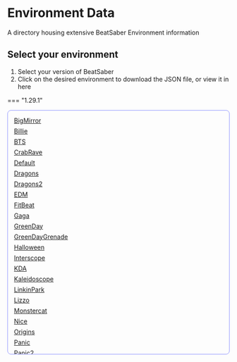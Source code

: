 <style>
.copy-list {
    max-height: 525px;
    overflow-y: auto;
    padding: 1em;
    border: 1px solid #ccc;
    border-color: rgb(141, 146, 255);
    border-radius: 8px;

    overscroll-behavior-y: contain;
}


.copy-link {
  display: block;
  margin-bottom: 0.5em;
  transition: transform 0.2s ease;
}

.copy-link:hover {
    transform: scale(1.005)
}


.action-link {
  display: none;
  margin-bottom: 0.5em;
  transition: transform 0.2s ease;
}

.action-link:hover {
    transform: scale(1.005)
}



#copy-status {
  padding: 0.5em 1em;
  border-radius: 6px;
  color:rgb(141, 146, 255);
  display: none;
}
</style>

# Environment Data
A directory housing extensive BeatSaber Environment information
## Select your environment

1. Select your version of BeatSaber
2. Click on the desired environment to download the JSON file, or view it in here


=== "1.29.1"
    <div class="copy-list">
      <a class="copy-link" href="#" onclick="setEnvDataParameters('1.29.1', 'BigMirror'); return false;">BigMirror</a>
      <a class="copy-link" href="#" onclick="setEnvDataParameters('1.29.1', 'Billie'); return false;">Billie</a>
      <a class="copy-link" href="#" onclick="setEnvDataParameters('1.29.1', 'BTS'); return false;">BTS</a>
      <a class="copy-link" href="#" onclick="setEnvDataParameters('1.29.1', 'CrabRave'); return false;">CrabRave</a>
      <a class="copy-link" href="#" onclick="setEnvDataParameters('1.29.1', 'Default'); return false;">Default</a>
      <a class="copy-link" href="#" onclick="setEnvDataParameters('1.29.1', 'Dragons'); return false;">Dragons</a>
      <a class="copy-link" href="#" onclick="setEnvDataParameters('1.29.1', 'Dragons2'); return false;">Dragons2</a>
      <a class="copy-link" href="#" onclick="setEnvDataParameters('1.29.1', 'EDM'); return false;">EDM</a>
      <a class="copy-link" href="#" onclick="setEnvDataParameters('1.29.1', 'FitBeat'); return false;">FitBeat</a>
      <a class="copy-link" href="#" onclick="setEnvDataParameters('1.29.1', 'Gaga'); return false;">Gaga</a>
      <a class="copy-link" href="#" onclick="setEnvDataParameters('1.29.1', 'GreenDay'); return false;">GreenDay</a>
      <a class="copy-link" href="#" onclick="setEnvDataParameters('1.29.1', 'GreenDayGrenade'); return false;">GreenDayGrenade</a>
      <a class="copy-link" href="#" onclick="setEnvDataParameters('1.29.1', 'Halloween'); return false;">Halloween</a>
      <a class="copy-link" href="#" onclick="setEnvDataParameters('1.29.1', 'Interscope'); return false;">Interscope</a>
      <a class="copy-link" href="#" onclick="setEnvDataParameters('1.29.1', 'KDA'); return false;">KDA</a>
      <a class="copy-link" href="#" onclick="setEnvDataParameters('1.29.1', 'Kaleidoscope'); return false;">Kaleidoscope</a>
      <a class="copy-link" href="#" onclick="setEnvDataParameters('1.29.1', 'LinkinPark'); return false;">LinkinPark</a>
      <a class="copy-link" href="#" onclick="setEnvDataParameters('1.29.1', 'Lizzo'); return false;">Lizzo</a>
      <a class="copy-link" href="#" onclick="setEnvDataParameters('1.29.1', 'Monstercat'); return false;">Monstercat</a>
      <a class="copy-link" href="#" onclick="setEnvDataParameters('1.29.1', 'Nice'); return false;">Nice</a>
      <a class="copy-link" href="#" onclick="setEnvDataParameters('1.29.1', 'Origins'); return false;">Origins</a>
      <a class="copy-link" href="#" onclick="setEnvDataParameters('1.29.1', 'Panic'); return false;">Panic</a>
      <a class="copy-link" href="#" onclick="setEnvDataParameters('1.29.1', 'Panic2'); return false;">Panic2</a>
      <a class="copy-link" href="#" onclick="setEnvDataParameters('1.29.1', 'Pyro'); return false;">Pyro</a>
      <a class="copy-link" href="#" onclick="setEnvDataParameters('1.29.1', 'RockMixtape'); return false;">RockMixtape</a>
      <a class="copy-link" href="#" onclick="setEnvDataParameters('1.29.1', 'Rocket'); return false;">Rocket</a>
      <a class="copy-link" href="#" onclick="setEnvDataParameters('1.29.1', 'Skrillex'); return false;">Skrillex</a>
      <a class="copy-link" href="#" onclick="setEnvDataParameters('1.29.1', 'TheSecond'); return false;">TheSecond</a>
      <a class="copy-link" href="#" onclick="setEnvDataParameters('1.29.1', 'TheWeeknd'); return false;">TheWeeknd</a>
      <a class="copy-link" href="#" onclick="setEnvDataParameters('1.29.1', 'Timbaland'); return false;">Timbaland</a>
      <a class="copy-link" href="#" onclick="setEnvDataParameters('1.29.1', 'Triangle'); return false;">Triangle</a>
      <a class="copy-link" href="#" onclick="setEnvDataParameters('1.29.1', 'Weave'); return false;">Weave</a>

    </div>

=== "1.34.2"
    <div class="copy-list">
      <a class="copy-link" href="#" onclick="setEnvDataParameters('1.34.2', 'BigMirror'); return false;">BigMirror</a>
      <a class="copy-link" href="#" onclick="setEnvDataParameters('1.34.2', 'Billie'); return false;">Billie</a>
      <a class="copy-link" href="#" onclick="setEnvDataParameters('1.34.2', 'BTS'); return false;">BTS</a>
      <a class="copy-link" href="#" onclick="setEnvDataParameters('1.34.2', 'CrabRave'); return false;">CrabRave</a>
      <a class="copy-link" href="#" onclick="setEnvDataParameters('1.34.2', 'Default'); return false;">Default</a>
      <a class="copy-link" href="#" onclick="setEnvDataParameters('1.34.2', 'Dragons'); return false;">Dragons</a>
      <a class="copy-link" href="#" onclick="setEnvDataParameters('1.34.2', 'Dragons2'); return false;">Dragons2</a>
      <a class="copy-link" href="#" onclick="setEnvDataParameters('1.34.2', 'EDM'); return false;">EDM</a>
      <a class="copy-link" href="#" onclick="setEnvDataParameters('1.34.2', 'FitBeat'); return false;">FitBeat</a>
      <a class="copy-link" href="#" onclick="setEnvDataParameters('1.34.2', 'Gaga'); return false;">Gaga</a>
      <a class="copy-link" href="#" onclick="setEnvDataParameters('1.34.2', 'GreenDay'); return false;">GreenDay</a>
      <a class="copy-link" href="#" onclick="setEnvDataParameters('1.34.2', 'GreenDayGrenade'); return false;">GreenDayGrenade</a>
      <a class="copy-link" href="#" onclick="setEnvDataParameters('1.34.2', 'Halloween'); return false;">Halloween</a>
      <a class="copy-link" href="#" onclick="setEnvDataParameters('1.34.2', 'Interscope'); return false;">Interscope</a>
      <a class="copy-link" href="#" onclick="setEnvDataParameters('1.34.2', 'KDA'); return false;">KDA</a>
      <a class="copy-link" href="#" onclick="setEnvDataParameters('1.34.2', 'Kaleidoscope'); return false;">Kaleidoscope</a>
      <a class="copy-link" href="#" onclick="setEnvDataParameters('1.34.2', 'Lattice'); return false;">Lattice</a>
      <a class="copy-link" href="#" onclick="setEnvDataParameters('1.34.2', 'LinkinPark'); return false;">LinkinPark</a>
      <a class="copy-link" href="#" onclick="setEnvDataParameters('1.34.2', 'LinkinPark2'); return false;">LinkinPark2</a>
      <a class="copy-link" href="#" onclick="setEnvDataParameters('1.34.2', 'Lizzo'); return false;">Lizzo</a>
      <a class="copy-link" href="#" onclick="setEnvDataParameters('1.34.2', 'Monstercat'); return false;">Monstercat</a>
      <a class="copy-link" href="#" onclick="setEnvDataParameters('1.34.2', 'Nice'); return false;">Nice</a>
      <a class="copy-link" href="#" onclick="setEnvDataParameters('1.34.2', 'Origins'); return false;">Origins</a>
      <a class="copy-link" href="#" onclick="setEnvDataParameters('1.34.2', 'Panic'); return false;">Panic</a>
      <a class="copy-link" href="#" onclick="setEnvDataParameters('1.34.2', 'Panic2'); return false;">Panic2</a>
      <a class="copy-link" href="#" onclick="setEnvDataParameters('1.34.2', 'Pyro'); return false;">Pyro</a>
      <a class="copy-link" href="#" onclick="setEnvDataParameters('1.34.2', 'Queen'); return false;">Queen</a>
      <a class="copy-link" href="#" onclick="setEnvDataParameters('1.34.2', 'RockMixtape'); return false;">RockMixtape</a>
      <a class="copy-link" href="#" onclick="setEnvDataParameters('1.34.2', 'Rocket'); return false;">Rocket</a>
      <a class="copy-link" href="#" onclick="setEnvDataParameters('1.34.2', 'Skrillex'); return false;">Skrillex</a>
      <a class="copy-link" href="#" onclick="setEnvDataParameters('1.34.2', 'TheRollingStones'); return false;">TheRollingStones</a>
      <a class="copy-link" href="#" onclick="setEnvDataParameters('1.34.2', 'TheSecond'); return false;">TheSecond</a>
      <a class="copy-link" href="#" onclick="setEnvDataParameters('1.34.2', 'TheWeeknd'); return false;">TheWeeknd</a>
      <a class="copy-link" href="#" onclick="setEnvDataParameters('1.34.2', 'Timbaland'); return false;">Timbaland</a>
      <a class="copy-link" href="#" onclick="setEnvDataParameters('1.34.2', 'Triangle'); return false;">Triangle</a>
      <a class="copy-link" href="#" onclick="setEnvDataParameters('1.34.2', 'Weave'); return false;">Weave</a>

    </div>

=== "1.37.1"

    <div class="copy-list">
      <a class="copy-link" href="#" onclick="setEnvDataParameters('1.37.1', 'BigMirror'); return false;">BigMirror</a>
      <a class="copy-link" href="#" onclick="setEnvDataParameters('1.37.1', 'Billie'); return false;">Billie</a>
      <a class="copy-link" href="#" onclick="setEnvDataParameters('1.37.1', 'BTS'); return false;">BTS</a>
      <a class="copy-link" href="#" onclick="setEnvDataParameters('1.37.1', 'Collider'); return false;">Collider</a>
      <a class="copy-link" href="#" onclick="setEnvDataParameters('1.37.1', 'CrabRave'); return false;">CrabRave</a>
      <a class="copy-link" href="#" onclick="setEnvDataParameters('1.37.1', 'DaftPunk'); return false;">DaftPunk</a>
      <a class="copy-link" href="#" onclick="setEnvDataParameters('1.37.1', 'Default'); return false;">Default</a>
      <a class="copy-link" href="#" onclick="setEnvDataParameters('1.37.1', 'Dragons'); return false;">Dragons</a>
      <a class="copy-link" href="#" onclick="setEnvDataParameters('1.37.1', 'Dragons2'); return false;">Dragons2</a>
      <a class="copy-link" href="#" onclick="setEnvDataParameters('1.37.1', 'EDM'); return false;">EDM</a>
      <a class="copy-link" href="#" onclick="setEnvDataParameters('1.37.1', 'FitBeat'); return false;">FitBeat</a>
      <a class="copy-link" href="#" onclick="setEnvDataParameters('1.37.1', 'Gaga'); return false;">Gaga</a>
      <a class="copy-link" href="#" onclick="setEnvDataParameters('1.37.1', 'GreenDay'); return false;">GreenDay</a>
      <a class="copy-link" href="#" onclick="setEnvDataParameters('1.37.1', 'GreenDayGrenade'); return false;">GreenDayGrenade</a>
      <a class="copy-link" href="#" onclick="setEnvDataParameters('1.37.1', 'Halloween'); return false;">Halloween</a>
      <a class="copy-link" href="#" onclick="setEnvDataParameters('1.37.1', 'HipHop'); return false;">HipHopMixtape</a>
      <a class="copy-link" href="#" onclick="setEnvDataParameters('1.37.1', 'Interscope'); return false;">Interscope</a>
      <a class="copy-link" href="#" onclick="setEnvDataParameters('1.37.1', 'Kaleidoscope'); return false;">Kaleidoscope</a>
      <a class="copy-link" href="#" onclick="setEnvDataParameters('1.37.1', 'KDA'); return false;">KDA</a>
      <a class="copy-link" href="#" onclick="setEnvDataParameters('1.37.1', 'Lattice'); return false;">Lattice</a>
      <a class="copy-link" href="#" onclick="setEnvDataParameters('1.37.1', 'LinkinPark'); return false;">LinkinPark</a>
      <a class="copy-link" href="#" onclick="setEnvDataParameters('1.37.1', 'LinkinPark2'); return false;">LinkinPark2</a>
      <a class="copy-link" href="#" onclick="setEnvDataParameters('1.37.1', 'Lizzo'); return false;">Lizzo</a>
      <a class="copy-link" href="#" onclick="setEnvDataParameters('1.37.1', 'Monstercat'); return false;">Monstercat</a>
      <a class="copy-link" href="#" onclick="setEnvDataParameters('1.37.1', 'Nice'); return false;">Nice</a>
      <a class="copy-link" href="#" onclick="setEnvDataParameters('1.37.1', 'Origins'); return false;">Origins</a>
      <a class="copy-link" href="#" onclick="setEnvDataParameters('1.37.1', 'Panic'); return false;">Panic</a>
      <a class="copy-link" href="#" onclick="setEnvDataParameters('1.37.1', 'Panic2'); return false;">Panic2</a>
      <a class="copy-link" href="#" onclick="setEnvDataParameters('1.37.1', 'Pyro'); return false;">Pyro</a>
      <a class="copy-link" href="#" onclick="setEnvDataParameters('1.37.1', 'Queen'); return false;">Queen</a>
      <a class="copy-link" href="#" onclick="setEnvDataParameters('1.37.1', 'Rocket'); return false;">Rocket</a>
      <a class="copy-link" href="#" onclick="setEnvDataParameters('1.37.1', 'RockMixtape'); return false;">RockMixtape</a>
      <a class="copy-link" href="#" onclick="setEnvDataParameters('1.37.1', 'Skrillex'); return false;">Skrillex</a>
      <a class="copy-link" href="#" onclick="setEnvDataParameters('1.37.1', 'TheRollingStones'); return false;">TheRollingStones</a>
      <a class="copy-link" href="#" onclick="setEnvDataParameters('1.37.1', 'TheSecond'); return false;">TheSecond</a>
      <a class="copy-link" href="#" onclick="setEnvDataParameters('1.37.1', 'TheWeeknd'); return false;">TheWeeknd</a>
      <a class="copy-link" href="#" onclick="setEnvDataParameters('1.37.1', 'Timbaland'); return false;">Timbaland</a>
      <a class="copy-link" href="#" onclick="setEnvDataParameters('1.37.1', 'Triangle'); return false;">Triangle</a>
      <a class="copy-link" href="#" onclick="setEnvDataParameters('1.37.1', 'Weave'); return false;">Weave</a>

    </div>

=== "1.39.1"
    
    <div class="copy-list">
      <a class="copy-link" href="#" onclick="setEnvDataParameters('1.39.1', 'BigMirror'); return false;">BigMirror</a>
      <a class="copy-link" href="#" onclick="setEnvDataParameters('1.39.1', 'Billie'); return false;">Billie</a>
      <a class="copy-link" href="#" onclick="setEnvDataParameters('1.39.1', 'Britney'); return false;">Britney</a>
      <a class="copy-link" href="#" onclick="setEnvDataParameters('1.39.1', 'BTS'); return false;">BTS</a>
      <a class="copy-link" href="#" onclick="setEnvDataParameters('1.39.1', 'Collider'); return false;">Collider</a>
      <a class="copy-link" href="#" onclick="setEnvDataParameters('1.39.1', 'CrabRave'); return false;">CrabRave</a>
      <a class="copy-link" href="#" onclick="setEnvDataParameters('1.39.1', 'DaftPunk'); return false;">DaftPunk</a>
      <a class="copy-link" href="#" onclick="setEnvDataParameters('1.39.1', 'Default'); return false;">Default</a>
      <a class="copy-link" href="#" onclick="setEnvDataParameters('1.39.1', 'Dragons'); return false;">Dragons</a>
      <a class="copy-link" href="#" onclick="setEnvDataParameters('1.39.1', 'Dragons2'); return false;">Dragons2</a>
      <a class="copy-link" href="#" onclick="setEnvDataParameters('1.39.1', 'EDM'); return false;">EDM</a>
      <a class="copy-link" href="#" onclick="setEnvDataParameters('1.39.1', 'FitBeat'); return false;">FitBeat</a>
      <a class="copy-link" href="#" onclick="setEnvDataParameters('1.39.1', 'Gaga'); return false;">Gaga</a>
      <a class="copy-link" href="#" onclick="setEnvDataParameters('1.39.1', 'GreenDay'); return false;">GreenDay</a>
      <a class="copy-link" href="#" onclick="setEnvDataParameters('1.39.1', 'GreenDayGrenade'); return false;">GreenDayGrenade</a>
      <a class="copy-link" href="#" onclick="setEnvDataParameters('1.39.1', 'Halloween'); return false;">Halloween</a>
      <a class="copy-link" href="#" onclick="setEnvDataParameters('1.39.1', 'HipHop'); return false;">HipHopMixtape</a>
      <a class="copy-link" href="#" onclick="setEnvDataParameters('1.39.1', 'Interscope'); return false;">Interscope</a>
      <a class="copy-link" href="#" onclick="setEnvDataParameters('1.39.1', 'Kaleidoscope'); return false;">Kaleidoscope</a>
      <a class="copy-link" href="#" onclick="setEnvDataParameters('1.39.1', 'KDA'); return false;">KDA</a>
      <a class="copy-link" href="#" onclick="setEnvDataParameters('1.39.1', 'Lattice'); return false;">Lattice</a>
      <a class="copy-link" href="#" onclick="setEnvDataParameters('1.39.1', 'LinkinPark'); return false;">LinkinPark</a>
      <a class="copy-link" href="#" onclick="setEnvDataParameters('1.39.1', 'LinkinPark2'); return false;">LinkinPark2</a>
      <a class="copy-link" href="#" onclick="setEnvDataParameters('1.39.1', 'Lizzo'); return false;">Lizzo</a>
      <a class="copy-link" href="#" onclick="setEnvDataParameters('1.39.1', 'Monstercat'); return false;">Monstercat</a>
      <a class="copy-link" href="#" onclick="setEnvDataParameters('1.39.1', 'Monstercat2'); return false;">Monstercat2</a>
      <a class="copy-link" href="#" onclick="setEnvDataParameters('1.39.1', 'Nice'); return false;">Nice</a>
      <a class="copy-link" href="#" onclick="setEnvDataParameters('1.39.1', 'Origins'); return false;">Origins</a>
      <a class="copy-link" href="#" onclick="setEnvDataParameters('1.39.1', 'Panic'); return false;">Panic</a>
      <a class="copy-link" href="#" onclick="setEnvDataParameters('1.39.1', 'Panic2'); return false;">Panic2</a>
      <a class="copy-link" href="#" onclick="setEnvDataParameters('1.39.1', 'Pyro'); return false;">Pyro</a>
      <a class="copy-link" href="#" onclick="setEnvDataParameters('1.39.1', 'Queen'); return false;">Queen</a>
      <a class="copy-link" href="#" onclick="setEnvDataParameters('1.39.1', 'Rocket'); return false;">Rocket</a>
      <a class="copy-link" href="#" onclick="setEnvDataParameters('1.39.1', 'RockMixtape'); return false;">RockMixtape</a>
      <a class="copy-link" href="#" onclick="setEnvDataParameters('1.39.1', 'Skrillex'); return false;">Skrillex</a>
      <a class="copy-link" href="#" onclick="setEnvDataParameters('1.39.1', 'TheRollingStones'); return false;">TheRollingStones</a>
      <a class="copy-link" href="#" onclick="setEnvDataParameters('1.39.1', 'TheSecond'); return false;">TheSecond</a>
      <a class="copy-link" href="#" onclick="setEnvDataParameters('1.39.1', 'TheWeeknd'); return false;">TheWeeknd</a>
      <a class="copy-link" href="#" onclick="setEnvDataParameters('1.39.1', 'Timbaland'); return false;">Timbaland</a>
      <a class="copy-link" href="#" onclick="setEnvDataParameters('1.39.1', 'Triangle'); return false;">Triangle</a>
      <a class="copy-link" href="#" onclick="setEnvDataParameters('1.39.1', 'Weave'); return false;">Weave</a>

    </div>

=== "1.40.0"

    <div class="copy-list">
      <a class="copy-link" href="#" onclick="setEnvDataParameters('1.40.0', 'BigMirror'); return false;">BigMirror</a>
      <a class="copy-link" href="#" onclick="setEnvDataParameters('1.40.0', 'Billie'); return false;">Billie</a>
      <a class="copy-link" href="#" onclick="setEnvDataParameters('1.40.0', 'Britney'); return false;">Britney</a>
      <a class="copy-link" href="#" onclick="setEnvDataParameters('1.40.0', 'BTS'); return false;">BTS</a>
      <a class="copy-link" href="#" onclick="setEnvDataParameters('1.40.0', 'Collider'); return false;">Collider</a>
      <a class="copy-link" href="#" onclick="setEnvDataParameters('1.40.0', 'CrabRave'); return false;">CrabRave</a>
      <a class="copy-link" href="#" onclick="setEnvDataParameters('1.40.0', 'DaftPunk'); return false;">DaftPunk</a>
      <a class="copy-link" href="#" onclick="setEnvDataParameters('1.40.0', 'Default'); return false;">Default</a>
      <a class="copy-link" href="#" onclick="setEnvDataParameters('1.40.0', 'Dragons'); return false;">Dragons</a>
      <a class="copy-link" href="#" onclick="setEnvDataParameters('1.40.0', 'Dragons2'); return false;">Dragons2</a>
      <a class="copy-link" href="#" onclick="setEnvDataParameters('1.40.0', 'EDM'); return false;">EDM</a>
      <a class="copy-link" href="#" onclick="setEnvDataParameters('1.40.0', 'FitBeat'); return false;">FitBeat</a>
      <a class="copy-link" href="#" onclick="setEnvDataParameters('1.40.0', 'Gaga'); return false;">Gaga</a>
      <a class="copy-link" href="#" onclick="setEnvDataParameters('1.40.0', 'GreenDay'); return false;">GreenDay</a>
      <a class="copy-link" href="#" onclick="setEnvDataParameters('1.40.0', 'GreenDayGrenade'); return false;">GreenDayGrenade</a>
      <a class="copy-link" href="#" onclick="setEnvDataParameters('1.40.0', 'Halloween'); return false;">Halloween</a>
      <a class="copy-link" href="#" onclick="setEnvDataParameters('1.40.0', 'HipHop'); return false;">HipHopMixtape</a>
      <a class="copy-link" href="#" onclick="setEnvDataParameters('1.40.0', 'Interscope'); return false;">Interscope</a>
      <a class="copy-link" href="#" onclick="setEnvDataParameters('1.40.0', 'Kaleidoscope'); return false;">Kaleidoscope</a>
      <a class="copy-link" href="#" onclick="setEnvDataParameters('1.40.0', 'KDA'); return false;">KDA</a>
      <a class="copy-link" href="#" onclick="setEnvDataParameters('1.40.0', 'Lattice'); return false;">Lattice</a>
      <a class="copy-link" href="#" onclick="setEnvDataParameters('1.40.0', 'LinkinPark'); return false;">LinkinPark</a>
      <a class="copy-link" href="#" onclick="setEnvDataParameters('1.40.0', 'LinkinPark2'); return false;">LinkinPark2</a>
      <a class="copy-link" href="#" onclick="setEnvDataParameters('1.40.0', 'Lizzo'); return false;">Lizzo</a>
      <a class="copy-link" href="#" onclick="setEnvDataParameters('1.40.0', 'Metallica'); return false;">Metallica</a>
      <a class="copy-link" href="#" onclick="setEnvDataParameters('1.40.0', 'Monstercat'); return false;">Monstercat</a>
      <a class="copy-link" href="#" onclick="setEnvDataParameters('1.40.0', 'Monstercat2'); return false;">Monstercat2</a>
      <a class="copy-link" href="#" onclick="setEnvDataParameters('1.40.0', 'Nice'); return false;">Nice</a>
      <a class="copy-link" href="#" onclick="setEnvDataParameters('1.40.0', 'Origins'); return false;">Origins</a>
      <a class="copy-link" href="#" onclick="setEnvDataParameters('1.40.0', 'Panic'); return false;">Panic</a>
      <a class="copy-link" href="#" onclick="setEnvDataParameters('1.40.0', 'Panic2'); return false;">Panic2</a>
      <a class="copy-link" href="#" onclick="setEnvDataParameters('1.40.0', 'Pyro'); return false;">Pyro</a>
      <a class="copy-link" href="#" onclick="setEnvDataParameters('1.40.0', 'Queen'); return false;">Queen</a>
      <a class="copy-link" href="#" onclick="setEnvDataParameters('1.40.0', 'RockMixtape'); return false;">RockMixtape</a>
      <a class="copy-link" href="#" onclick="setEnvDataParameters('1.40.0', 'Rocket'); return false;">Rocket</a>
      <a class="copy-link" href="#" onclick="setEnvDataParameters('1.40.0', 'Skrillex'); return false;">Skrillex</a>
      <a class="copy-link" href="#" onclick="setEnvDataParameters('1.40.0', 'TheRollingStones'); return false;">RollingStones</a>
      <a class="copy-link" href="#" onclick="setEnvDataParameters('1.40.0', 'TheSecond'); return false;">TheSecond</a>
      <a class="copy-link" href="#" onclick="setEnvDataParameters('1.40.0', 'TheWeeknd'); return false;">TheWeeknd</a>
      <a class="copy-link" href="#" onclick="setEnvDataParameters('1.40.0', 'Timbaland'); return false;">Timbaland</a>
      <a class="copy-link" href="#" onclick="setEnvDataParameters('1.40.0', 'Triangle'); return false;">Triangle</a>
      <a class="copy-link" href="#" onclick="setEnvDataParameters('1.40.0', 'Weave'); return false;">Weave</a>
      
    </div>

<a class="action-link" id="dlEnvData" href="#" onclick="downloadFromGithub(); return false;">Download EnvData</a>

<a class="action-link" id="viewEnvData" href="#" onclick="OpenEnvUtilityWindow(); return false;">View EnvData</a>

<hr>

??? info "Supported Components"
    99% of components will have a `Transform` component, but some may have more to help out with specific cases.

    **The following components will be listed with selected properties:**
    
    * **Transform**
    * * position
    * * localPosition
    * * rotation
    * * localRotation
    * * localScale
    * **TrackLaneRingsManager**
    * * ringCount
    * * ringPositionZStep
    * **MeshFilter**
    * * boundCenter
    * * boundSize
    * **TubeBloomPrePassLight**
    * * colorAlphaMultiplier
    * * bloomFogIntensityMultiplier
    * * length
    * * width
    * **TubeBloomPrePassLightWithId**
    * * tubeLightId
    * **DirectionalLightWithId**
    * * lightId
    * **Animator**
    * * animatorParameters
    * * animatorLayerNames
    * **LightManager**
    * * directionalLightDirections
    * * directionalLightPositions
    * **DirectionalLight**
    * * lightIntensity
    * * lightRadius
    * * lightRotation
    * **BakedReflectionProbe**
    * * probeSize
    * * probePosition
    * **SpriteLightWithId**
    * * spriteLightId
    * * intensity
    * **RectangleFakeGlow**
    * * rectangleSize
    * **RectangleFakeGlowWithLightId**
    * * rectangleLightId
    * **EnvironmentBrandingManager**
    * * brandingObjects
    * **ParticleSystemWithLightId**
    * * particleLightId
    * * particleLightIntensity
    * **InstancedMaterialLightWithId**
    * * materialLightId
    * * materialLightIntensity
    * **MeshCollider**
    * * meshBoundsCenter
    * * meshBoundsSize
    * **CloudsMeshGenerator (1.37.1+ Only)**
    * * cloudsBoundSize
    * * cloudsBoundCenter
    * **CustomBoundingBox**
    * * customBoundCenter
    * * customBoundSize
    * **Animation**
    * * clipFrameRate
    * * clipLength
    * **SmoothStepPositionEventEffect**
    * * minY
    * * maxY
    * * stepSize
    * * startPos
    * * easing
    * **LightGroupCircularLayouter**
    * * circularRadius
    * * circularAngle
    * * groupId
    * **SmoothStepPositionGroupEventEffect**
    * * groupMinY
    * * groupMaxY
    * * groupStepSize
    * * groupStartPos
    * * groupEasing

    **The following components will be listed *without* any properties listed:**

    * BloomFogEnvironment
    * EnvironmentSceneSetup
    * LightWithIdManager
    * Canvas
    * ParticleSystem
    * Spectrogram
    * BloomPrePassBackgroundColorsGradient
    * Mirror
    * SaberBurnMarkArea
    * TrackLaneRing
    * LightColorGroupEffectManager
    * LightRotationGroupEffectManager
    * LightGroup
    * LightGroupLinearLayouter
    * LightRotationGroup
    * ContinuousFireEffect
    * BurstFireEffect
    * LightmapLightWithIdsGroupEntry
    * FloatingTransformEffect
    * LightTranslationGroup
    * TransformSpectrogram
    * ColorArrayLightWithIds
    * LevelFailedTextOverride
    * MoveInDirectionEffect
    * TubeBloomPrePassLightCollisionEffect
    * TubeBloomPrePassLightReflectionEffect
    * MaterialLightWithId
    * BTSCharacterSpawnController
    * RigidBody
    * LightmapLightWithIds
    * ParticleSystemLightWithIds
    * GameObjectSwitchEventEffect
    * FloorLightTilesGrid
    * LightColorGroup
    * LightColorGroupParent
    * SpectrogramRow
    * VideoPlayer
    * TransformLayouter
<hr>

## PAQ
Lets call this one "Potentially-Asked-Questions" because this like just came public..
??? info "WHAT IS THIS?"
    "Environment Data" (Pending revolutionary rebranding) is a JSON file similar to chroma logs, but contains significantly more information.
    
    Ever want the position or rotation of an object? Ever want the collider bounds of an object? You will probably love this.

    <hr>

    Each environment here is represented as a JSON file.
    <br> It consists of:

    **Environment Data** <br> : (Environment titles, colorScheme, and default fog parameters)

    **Object Data** <br> :  (Name, Chroma ID, and a select-list of components)

    <hr>

    !!! example "EnvironmentData Example"
        ```json
        {
          "environmentData": {
            "environmentTitle": "The First",
            "environmentId": "DefaultEnvironment",
            "colorScheme": {
              "colorLeft": [float,float,float],
              "colorRight": [float,float,float],
              "envColorLeft": [float,float,float],
              "envColorRight": [float,float,float],
              "obstacleColor": [float,float,float],
              "envColorLeftBoost": [float,float,float],
              "envColorRightBoost": [float,float,float]
            },
            "fogParams": {
              "offset": float,
              "height": float,
              "startY": float,
              "attenuation": float
            }
          },
          "objects": [
            {
              "name": "GameObject Name",
              "id": "ChromaID",
              "components": {
                "Transform": {
                  "position": [float,float,float],
                  "localPosition": [float,float,float],
                  "rotation": [float,float,float],
                  "localRotation": [float,float,float],
                  "scale": [float,float,float]
                },
                "OtherComponent": {}
              }
            }
          ]
        }
        ```

        > In the future, there will be an API that allows you to access this data from your scripts with a fully functional, easy-to-use class interface. Is this cool? plsbecoolthistookmesolongtocreate


??? info "Which versions of BeatSaber are sampled?"
    The following versions are currently sampled:

    - 1.29.1 (Coming soon)
    - 1.34.2 (Legacy)
    - 1.37.1
    - 1.39.1
    - 1.40.0
<hr>

??? warning "Download buttons dont work?"
    If the download button doesn't work for you, please refer to the [chroodle repository](https://github.com/UGEcko/Chroodle/tree/main/EnvironmentData) on github where the files are sourced from